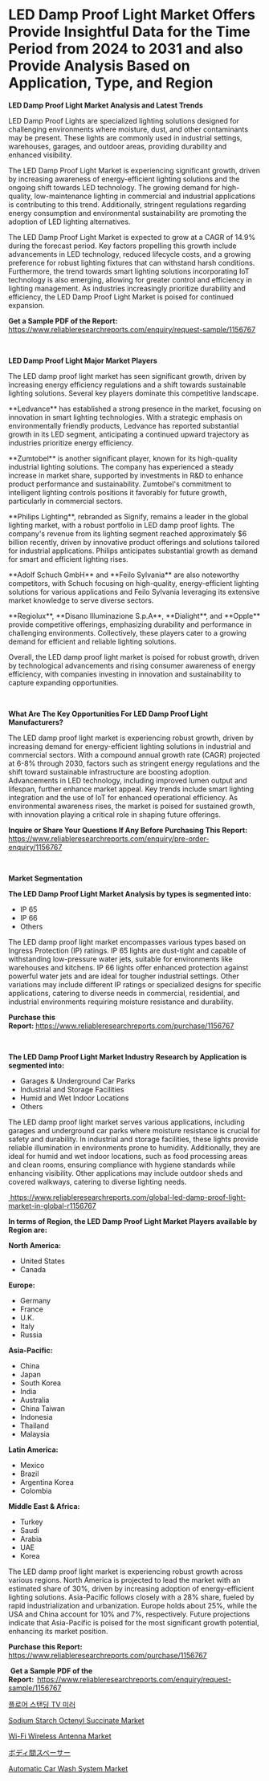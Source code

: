 <p><h1>LED Damp Proof Light Market Offers Provide Insightful Data for the Time Period from 2024 to 2031 and also Provide Analysis Based on Application, Type, and Region</h1></p><p><strong>LED Damp Proof Light Market Analysis and Latest Trends</strong></p>
<p><p>LED Damp Proof Lights are specialized lighting solutions designed for challenging environments where moisture, dust, and other contaminants may be present. These lights are commonly used in industrial settings, warehouses, garages, and outdoor areas, providing durability and enhanced visibility.</p><p>The LED Damp Proof Light Market is experiencing significant growth, driven by increasing awareness of energy-efficient lighting solutions and the ongoing shift towards LED technology. The growing demand for high-quality, low-maintenance lighting in commercial and industrial applications is contributing to this trend. Additionally, stringent regulations regarding energy consumption and environmental sustainability are promoting the adoption of LED lighting alternatives.</p><p>The LED Damp Proof Light Market is expected to grow at a CAGR of 14.9% during the forecast period. Key factors propelling this growth include advancements in LED technology, reduced lifecycle costs, and a growing preference for robust lighting fixtures that can withstand harsh conditions. Furthermore, the trend towards smart lighting solutions incorporating IoT technology is also emerging, allowing for greater control and efficiency in lighting management. As industries increasingly prioritize durability and efficiency, the LED Damp Proof Light Market is poised for continued expansion.</p></p>
<p><strong>Get a Sample PDF of the Report:&nbsp;</strong> <a href="https://www.reliableresearchreports.com/enquiry/request-sample/1156767">https://www.reliableresearchreports.com/enquiry/request-sample/1156767</a></p>
<p>&nbsp;</p>
<p><strong>LED Damp Proof Light Major Market Players</strong></p>
<p><p>The LED damp proof light market has seen significant growth, driven by increasing energy efficiency regulations and a shift towards sustainable lighting solutions. Several key players dominate this competitive landscape.</p><p>**Ledvance** has established a strong presence in the market, focusing on innovation in smart lighting technologies. With a strategic emphasis on environmentally friendly products, Ledvance has reported substantial growth in its LED segment, anticipating a continued upward trajectory as industries prioritize energy efficiency.</p><p>**Zumtobel** is another significant player, known for its high-quality industrial lighting solutions. The company has experienced a steady increase in market share, supported by investments in R&D to enhance product performance and sustainability. Zumtobel's commitment to intelligent lighting controls positions it favorably for future growth, particularly in commercial sectors.</p><p>**Philips Lighting**, rebranded as Signify, remains a leader in the global lighting market, with a robust portfolio in LED damp proof lights. The company's revenue from its lighting segment reached approximately $6 billion recently, driven by innovative product offerings and solutions tailored for industrial applications. Philips anticipates substantial growth as demand for smart and efficient lighting rises.</p><p>**Adolf Schuch GmbH** and **Feilo Sylvania** are also noteworthy competitors, with Schuch focusing on high-quality, energy-efficient lighting solutions for various applications and Feilo Sylvania leveraging its extensive market knowledge to serve diverse sectors.</p><p>**Regiolux**, **Disano Illuminazione S.p.A**, **Dialight**, and **Opple** provide competitive offerings, emphasizing durability and performance in challenging environments. Collectively, these players cater to a growing demand for efficient and reliable lighting solutions.</p><p>Overall, the LED damp proof light market is poised for robust growth, driven by technological advancements and rising consumer awareness of energy efficiency, with companies investing in innovation and sustainability to capture expanding opportunities.</p></p>
<p>&nbsp;</p>
<p><strong>What Are The Key Opportunities For LED Damp Proof Light Manufacturers?</strong></p>
<p><p>The LED damp proof light market is experiencing robust growth, driven by increasing demand for energy-efficient lighting solutions in industrial and commercial sectors. With a compound annual growth rate (CAGR) projected at 6-8% through 2030, factors such as stringent energy regulations and the shift toward sustainable infrastructure are boosting adoption. Advancements in LED technology, including improved lumen output and lifespan, further enhance market appeal. Key trends include smart lighting integration and the use of IoT for enhanced operational efficiency. As environmental awareness rises, the market is poised for sustained growth, with innovation playing a critical role in shaping future offerings.</p></p>
<p><strong>Inquire or Share Your Questions If Any Before Purchasing This Report:</strong> <a href="https://www.reliableresearchreports.com/enquiry/pre-order-enquiry/1156767">https://www.reliableresearchreports.com/enquiry/pre-order-enquiry/1156767</a></p>
<p>&nbsp;</p>
<p><strong>Market Segmentation</strong></p>
<p><strong>The LED Damp Proof Light Market Analysis by types is segmented into:</strong></p>
<p><ul><li>IP 65</li><li>IP 66</li><li>Others</li></ul></p>
<p><p>The LED damp proof light market encompasses various types based on Ingress Protection (IP) ratings. IP 65 lights are dust-tight and capable of withstanding low-pressure water jets, suitable for environments like warehouses and kitchens. IP 66 lights offer enhanced protection against powerful water jets and are ideal for tougher industrial settings. Other variations may include different IP ratings or specialized designs for specific applications, catering to diverse needs in commercial, residential, and industrial environments requiring moisture resistance and durability.</p></p>
<p><strong>Purchase this Report:&nbsp;</strong><a href="https://www.reliableresearchreports.com/purchase/1156767">https://www.reliableresearchreports.com/purchase/1156767</a></p>
<p>&nbsp;</p>
<p><strong>The LED Damp Proof Light Market Industry Research by Application is segmented into:</strong></p>
<p><ul><li>Garages & Underground Car Parks</li><li>Industrial and Storage Facilities</li><li>Humid and Wet Indoor Locations</li><li>Others</li></ul></p>
<p><p>The LED damp proof light market serves various applications, including garages and underground car parks where moisture resistance is crucial for safety and durability. In industrial and storage facilities, these lights provide reliable illumination in environments prone to humidity. Additionally, they are ideal for humid and wet indoor locations, such as food processing areas and clean rooms, ensuring compliance with hygiene standards while enhancing visibility. Other applications may include outdoor sheds and covered walkways, catering to diverse lighting needs.</p></p>
<p><a href="https://www.reliableresearchreports.com/global-led-damp-proof-light-market-in-global-r1156767">&nbsp;https://www.reliableresearchreports.com/global-led-damp-proof-light-market-in-global-r1156767</a></p>
<p><strong>In terms of Region, the LED Damp Proof Light Market Players available by Region are:</strong></p>
<p>
    <p> <strong> North America: </strong>
        <ul>
            <li>United States</li>
            <li>Canada</li>
        </ul>
        </p> 
    <p> <strong> Europe: </strong>
        <ul>
            <li>Germany</li>
            <li>France</li>
            <li>U.K.</li>
            <li>Italy</li>
            <li>Russia</li>
        </ul>
        </p> 
    <p> <strong> Asia-Pacific: </strong>
        <ul>
            <li>China</li>
            <li>Japan</li>
            <li>South Korea</li>
            <li>India</li>
            <li>Australia</li>
            <li>China Taiwan</li>
            <li>Indonesia</li>
            <li>Thailand</li>
            <li>Malaysia</li>
        </ul>
        </p> 
    <p> <strong> Latin America: </strong>
        <ul>
            <li>Mexico</li>
            <li>Brazil</li>
            <li>Argentina Korea</li>
            <li>Colombia</li>
        </ul>
        </p> 
    <p> <strong> Middle East & Africa: </strong>
        <ul>
            <li>Turkey</li>
            <li>Saudi</li>
            <li>Arabia</li>
            <li>UAE</li>
            <li>Korea</li>
        </ul>
    </p>
    </p>
<p><p>The LED damp proof light market is experiencing robust growth across various regions. North America is projected to lead the market with an estimated share of 30%, driven by increasing adoption of energy-efficient lighting solutions. Asia-Pacific follows closely with a 28% share, fueled by rapid industrialization and urbanization. Europe holds about 25%, while the USA and China account for 10% and 7%, respectively. Future projections indicate that Asia-Pacific is poised for the most significant growth potential, enhancing its market position.</p></p>
<p><strong>Purchase this Report: </strong><a href="https://www.reliableresearchreports.com/purchase/1156767">https://www.reliableresearchreports.com/purchase/1156767</a></p>
<p>&nbsp;<strong>Get a Sample PDF of the Report:&nbsp;&nbsp;</strong><a href="https://www.reliableresearchreports.com/enquiry/request-sample/1156767">https://www.reliableresearchreports.com/enquiry/request-sample/1156767</a></p>
<p><strong></strong></p>
<p><p><a href="https://medium.com/@kelvinfeenrey98677/floor-standing-tv-mirror-market-%EC%9D%98-%EA%B8%80%EB%A1%9C%EB%B2%8C-%EC%8B%9C%EC%9E%A5-%EA%B0%9C%EC%9A%94%EB%8A%94-%EC%A0%84-%EC%84%B8%EA%B3%84-%EB%B0%8F-%EC%A3%BC%EC%9A%94-%EC%8B%9C%EC%9E%A5%EC%9D%98-%EC%82%B0%EC%97%85%EC%97%90-%EC%98%81%ED%96%A5%EC%9D%84-%EB%AF%B8%EC%B9%98%EB%8A%94-%EC%A3%BC%EC%9A%94-%ED%8A%B8%EB%A0%8C%EB%93%9C%EC%97%90-%EB%8C%80%ED%95%9C-%EB%8F%85%ED%8A%B9%ED%95%9C-%EA%B4%80%EC%A0%90%EC%9D%84-%EC%A0%9C%EA%B3%B5%ED%95%A9%EB%8B%88%EB%8B%A4-637537f3823e">플로어 스탠딩 TV 미러</a></p><p><a href="https://issuu.com/reportprime-2/docs/sodium-starch-octenyl-succinate-mar_b73b966db23b82">Sodium Starch Octenyl Succinate Market</a></p><p><a href="https://github.com/kathiestrine5ty/Market-Research-Report-List-1/blob/main/wi-fi-wireless-antenna-market.md">Wi-Fi Wireless Antenna Market</a></p><p><a href="https://medium.com/@reyeshowell655/interbody-spacers-market-%E3%81%AE%E3%82%B0%E3%83%AD%E3%83%BC%E3%83%90%E3%83%AB%E5%B8%82%E5%A0%B4%E6%A6%82%E8%A6%81%E3%81%AF-%E4%B8%96%E7%95%8C%E3%81%8A%E3%82%88%E3%81%B3%E4%B8%BB%E8%A6%81%E5%B8%82%E5%A0%B4%E3%81%AB%E3%81%8A%E3%81%91%E3%82%8B%E6%A5%AD%E7%95%8C%E3%81%AB%E5%BD%B1%E9%9F%BF%E3%82%92%E4%B8%8E%E3%81%88%E3%82%8B%E4%B8%BB%E8%A6%81%E3%81%AA%E3%83%88%E3%83%AC%E3%83%B3%E3%83%89%E3%81%AB%E3%81%A4%E3%81%84%E3%81%A6-%E7%8B%AC%E8%87%AA%E3%81%AE%E8%A6%96%E7%82%B9%E3%82%92%E6%8F%90%E4%BE%9B%E3%81%97%E3%81%BE%E3%81%99-ae5cfbfbb722">ボディ間スペーサー</a></p><p><a href="https://www.linkedin.com/pulse/global-automatic-car-wash-system-market-share-growth-opportunities-zmxne?trackingId=J%2F0rCPAhQXqA6hHWOjgzDA%3D%3D">Automatic Car Wash System Market</a></p></p>